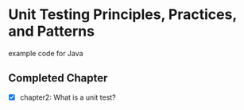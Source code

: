 # Unit Testing Principles, Practices, and Patterns

example code for Java

## Completed Chapter

- [x] chapter2: What is a unit test?